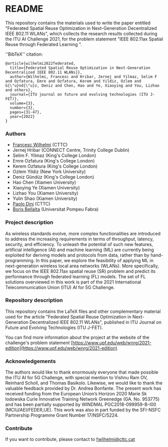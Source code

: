 # README #

This repository contains the materials used to write the paper entitled "Federated Spatial Reuse Optimization in Next-Generation Decentralized IEEE 802.11 WLANs", which collects the research results collected during the ITU AI Challenge 2021, for the problem statement "IEEE 802.11ax Spatial Reuse through Federated Learning ".

''BibTeX'' citation:

```
@article{wilhelmi2022federated,
  title={Federated Spatial Reuse Optimization in Next-Generation Decentralized IEEE 802.11 WLANs}},
  author={Wilhelmi, Francesc and Hribar, Jernej and Yilmaz, Selim F and Ozfatura, Emre and Ozfatura, Kerem and Yildiz, Ozlem and G{\"u}nd{\"u}z, Deniz and Chen, Hao and Ye, Xiaoying and You, Lizhao and others},
  journal={ITU journal on future and evolving technologies (ITU J-FET)},
  volume={3},
  number={3},
  pages={31-47},
  year={2022}
}
```

### Authors
* [Francesc Wilhelmi](https://fwilhelmi.github.io/) (CTTC)
* Jernej Hribar (CONNECT Centre, Trinity College Dublin)
* Selim F. Yilmaz (King's College London)
* Emre Ozfatura (King's College London)
* Kerem Ozfatura (King's College London)
* Ozlem Yildiz (New York University)
* Deniz Gündüz (King's College London)
* Hao Chen (Xiamen University)
* Xiaoying Ye (Xiamen University)
* Lizhao You (Xiamen University)
* Yulin Shao (Xiamen University)
* [Paolo Dini](http://www.cttc.es/people/pdini/) (CTTC)
* [Boris Bellalta](http://www.dtic.upf.edu/~bbellalt/) (Universitat Pompeu Fabra)

### Project description
As wireless standards evolve, more complex functionalities are introduced to address the increasing requirements in terms of throughput, latency, security, and efficiency. To unleash the potential of such new features, artificial intelligence (AI) and machine learning (ML) are currently being exploited for deriving models and protocols from data, rather than by hand-programming. In this paper, we explore the feasibility of applying ML in next-generation wireless local area networks (WLANs). More specifically, we focus on the IEEE 802.11ax spatial reuse (SR) problem and predict its performance through federated learning (FL) models. The set of FL solutions overviewed in this work is part of the 2021 International Telecommunication Union (ITU) AI for 5G Challenge.

### Repository description
This repository contains the LaTeX files and other complementary material used for the article "Federated Spatial Reuse Optimization in Next-Generation Decentralized IEEE 802.11 WLANs", published in ITU Journal on Future and Evolving Technologies (ITU J-FET). 

You can find more information about the project at the website of the challenge's problem statement [https://www.upf.edu/web/wnrg/2021-edition](https://www.upf.edu/web/wnrg/2021-edition)

### Acknowledgements
The authors would like to thank enormously everyone that made possible the ITU AI for 5G Challenge, with special mention to Vishnu Ram OV, Reinhard Scholl, and Thomas Basikolo. Likewise, we would like to thank the valuable feedback provided by Dr. Andrea Bonfante. The present work has received funding from the European Union’s Horizon 2020 Marie Sk lodowska Curie Innovative Training Network Greenedge (GA. No. 953775) and has been partially supported by WINDMAL PGC2018-099959-B-I00 (MCIU/AEI/FEDER,UE). This work was also in part funded by the SFI-NSFC Partnership Programme Grant Number 17/NSFC/5224.

### Contribute

If you want to contribute, please contact to [fwilhelmi@cttc.cat](fwilhelmi@cttc.cat)
